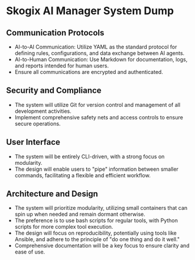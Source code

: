 # Skogix AI Manager System Dump

## Communication Protocols
- AI-to-AI Communication: Utilize YAML as the standard protocol for defining rules, configurations, and data exchange between AI agents.
- AI-to-Human Communication: Use Markdown for documentation, logs, and reports intended for human users.
- Ensure all communications are encrypted and authenticated.

## Security and Compliance
- The system will utilize Git for version control and management of all development activities.
- Implement comprehensive safety nets and access controls to ensure secure operations.

## User Interface
- The system will be entirely CLI-driven, with a strong focus on modularity.
- The design will enable users to "pipe" information between smaller commands, facilitating a flexible and efficient workflow.

## Architecture and Design
- The system will prioritize modularity, utilizing small containers that can spin up when needed and remain dormant otherwise.
- The preference is to use bash scripts for regular tools, with Python scripts for more complex tool execution.
- The design will focus on reproducibility, potentially using tools like Ansible, and adhere to the principle of "do one thing and do it well."
- Comprehensive documentation will be a key focus to ensure clarity and ease of use.
